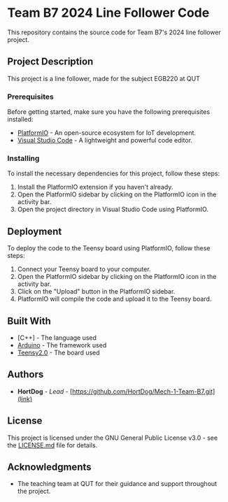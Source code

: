 # Team B7 2024 Line Follower Code

This repository contains the source code for Team B7's 2024 line follower project.

## Project Description

This project is a line follower, made for the subject EGB220 at QUT

### Prerequisites

Before getting started, make sure you have the following prerequisites installed:

* [PlatformIO](https://platformio.org/) - An open-source ecosystem for IoT development.
* [Visual Studio Code](https://code.visualstudio.com/) - A lightweight and powerful code editor.

### Installing

To install the necessary dependencies for this project, follow these steps:

1. Install the PlatformIO extension if you haven't already.
2. Open the PlatformIO sidebar by clicking on the PlatformIO icon in the activity bar.
3. Open the project directory in Visual Studio Code using PlatformIO.

## Deployment

To deploy the code to the Teensy board using PlatformIO, follow these steps:

1. Connect your Teensy board to your computer.
2. Open the PlatformIO sidebar by clicking on the PlatformIO icon in the activity bar.
3. Click on the "Upload" button in the PlatformIO sidebar.
4. PlatformIO will compile the code and upload it to the Teensy board.

## Built With

* [C++] - The language used
* [Arduino](https://www.arduino.cc/) - The framework used
* [Teensy2.0](https://www.pjrc.com/store/teensy.html) - The board used

## Authors

* **HortDog** - *Lead* - [https://github.com/HortDog/Mech-1-Team-B7.git](link)

## License

This project is licensed under the GNU General Public License v3.0 - see the [LICENSE.md](LICENSE.md) file for details.

## Acknowledgments

* The teaching team at QUT for their guidance and support throughout the project.